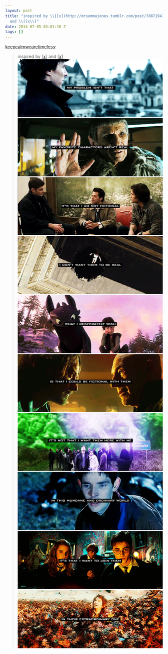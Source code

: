 ```yaml
---
layout: post
title: "inspired by \\[[x](http://mrsemmajones.tumblr.com/post/78871941620)\\]
  and \\[[x\\]"
date: 2014-07-05 03:01:16 Z
tags: []
---
```

[keepcalmwearetimeless](http://keepcalmwearetimeless.tumblr.com/post/87942485071/inspired-by-x-and-x):

> inspired by \[[x](http://mrsemmajones.tumblr.com/post/78871941620)\] and \[[x\]](http://asmileinside.tumblr.com/post/72665850176/my-problem-isnt-that-my-favorite-characters#notes)
![](/media/2014/07/90814519989_0.gif)
![](/media/2014/07/90814519989_1.gif)
![](/media/2014/07/90814519989_2.gif)
![](/media/2014/07/90814519989_3.gif)
![](/media/2014/07/90814519989_4.gif)
![](/media/2014/07/90814519989_5.gif)
![](/media/2014/07/90814519989_6.gif)
![](/media/2014/07/90814519989_7.gif)
![](/media/2014/07/90814519989_8.gif)
![](/media/2014/07/90814519989_9.gif)
